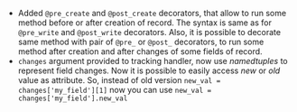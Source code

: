 - Added `@pre_create` and `@post_create` decorators, that allow to run
  some method before or after creation of record.
  The syntax is same as for `@pre_write` and `@post_write` decorators.
  Also, it is possible to decorate same method with pair of `@pre_` or `@post_`
  decorators, to run some method after creation and after changes of some fields
  of record.
- `changes` argument provided to tracking handler, now use *namedtuples* to represent field changes.
  Now it is possible to easily access *new* or *old* value as attribute.
  So, instead of old version `new_val = changes['my_field'][1]` now you can use `new_val = changes['my_field'].new_val`
